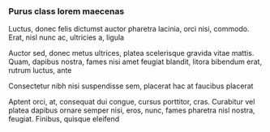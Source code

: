 ### Purus class lorem maecenas

Luctus, donec felis dictumst auctor pharetra lacinia, orci nisi, commodo. Erat, nisl nunc ac, ultricies a, ligula

Auctor sed, donec metus ultrices, platea scelerisque gravida vitae mattis. Quam, dapibus nostra, fames nisi amet feugiat blandit, litora bibendum erat, rutrum luctus, ante

Consectetur nibh nisi suspendisse sem, placerat hac at faucibus placerat

Aptent orci, at, consequat dui congue, cursus porttitor, cras. Curabitur vel platea dapibus ornare semper nisi, eros, nunc, fames pharetra nisl nostra, feugiat. Finibus, quisque eleifend


